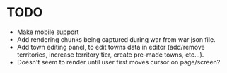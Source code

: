 # TODO
- Make mobile support
- Add rendering chunks being captured during war from war json file.
- Add town editing panel, to edit towns data in editor
(add/remove territories, increase territory tier, create pre-made towns, etc...).
- Doesn't seem to render until user first moves cursor on page/screen?